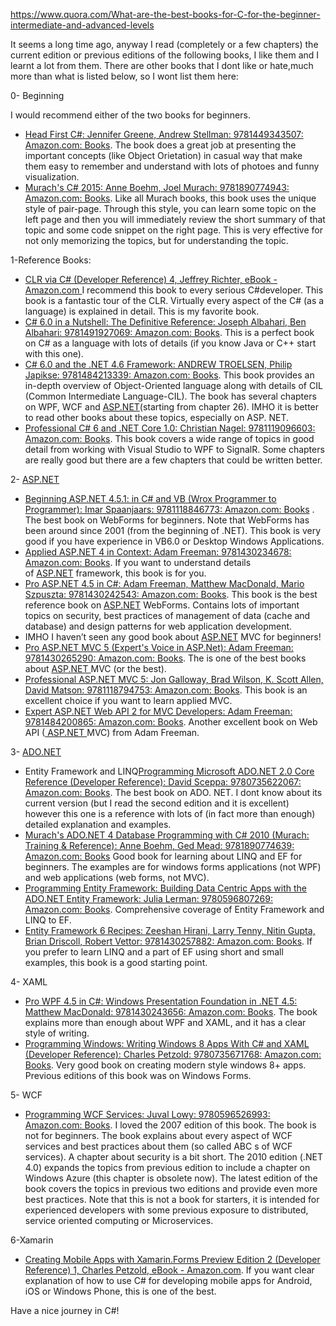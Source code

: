 https://www.quora.com/What-are-the-best-books-for-C-for-the-beginner-intermediate-and-advanced-levels



It seems a long time ago, anyway I read (completely or a few chapters) the current edition or previous editions of the following books, I like them and I learnt a lot from them. There are other books that I dont like or hate,much more than what is listed below, so I wont list them here:

0- Beginning

I would recommend either of the two books for beginners.

- [Head First C#: Jennifer Greene, Andrew Stellman: 9781449343507: Amazon.com: Books](https://www.amazon.com/Head-First-C-Jennifer-Greene/dp/1449343503/ref=sr_1_10?ie=UTF8&qid=1473580988&sr=8-10&keywords=c%23). The book does a great job at presenting the important concepts (like Object Orietation) in casual way that make them easy to remember and understand with lots of photoes and funny visualization.
- [Murach's C# 2015: Anne Boehm, Joel Murach: 9781890774943: Amazon.com: Books](https://www.amazon.com/Murachs-C-2015-Anne-Boehm/dp/1890774944/ref=sr_1_9?ie=UTF8&qid=1473580988&sr=8-9&keywords=c%23). Like all Murach books, this book uses the unique style of pair-page. Through this style, you can learn some topic on the left page and then you will immediately review the short summary of that topic and some code snippet on the right page. This is very effective for not only memorizing the topics, but for understanding the topic.

1-Reference Books:

- [CLR via C# (Developer Reference) 4, Jeffrey Richter, eBook - Amazon.com ](https://www.amazon.com/CLR-via-4th-Developer-Reference/dp/B00JDMQJKQ/ref=sr_1_26?s=books&ie=UTF8&qid=1473581078&sr=1-26&keywords=c%23)I recommend this book to every serious C#developer. This book is a fantastic tour of the CLR. Virtually every aspect of the C# (as a language) is explained in detail. This is my favorite book.
- [C# 6.0 in a Nutshell: The Definitive Reference: Joseph Albahari, Ben Albahari: 9781491927069: Amazon.com: Books](http://www.amazon.com/C-6-0-Nutshell-Definitive-Reference/dp/1491927062/ref=sr_1_4?ie=UTF8&qid=1463825630&sr=8-4&keywords=C%23). This is a perfect book on C# as a language with lots of details (if you know Java or C++ start with this one).
- [C# 6.0 and the .NET 4.6 Framework: ANDREW TROELSEN, Philip Japikse: 9781484213339: Amazon.com: Books](http://www.amazon.com/C-6-0-NET-4-6-Framework/dp/1484213335/ref=sr_1_1?ie=UTF8&qid=1463825630&sr=8-1&keywords=C%23). This book provides an in-depth overview of Object-Oriented language along with details of CIL (Common Intermediate Language-CIL). The book has several chapters on WPF, WCF and [ASP.NET](http://asp.net/)(starting from chapter 26). IMHO it is better to read other books about these topics, especially on ASP. NET.
- [Professional C# 6 and .NET Core 1.0: Christian Nagel: 9781119096603: Amazon.com: Books](http://www.amazon.com/Professional-NET-Core-Christian-Nagel/dp/111909660X/ref=sr_1_7?ie=UTF8&qid=1463825630&sr=8-7&keywords=C%23). This book covers a wide range of topics in good detail from working with Visual Studio to WPF to SignalR. Some chapters are really good but there are a few chapters that could be written better.

2- [ASP.NET](http://asp.net/)

- [Beginning ASP.NET 4.5.1: in C# and VB (Wrox Programmer to Programmer): Imar Spaanjaars: 9781118846773: Amazon.com: Books](http://www.amazon.com/Beginning-ASP-NET-4-5-1-Wrox-Programmer/dp/111884677X/ref=sr_1_2?s=books&ie=UTF8&qid=1463826562&sr=1-2&keywords=asp.net) . The best book on WebForms for beginners. Note that WebForms has been around since 2001 (from the beginning of .NET). This book is very good if you have experience in VB6.0 or Desktop Windows Applications.
- [Applied ASP.NET 4 in Context: Adam Freeman: 9781430234678: Amazon.com: Books](http://www.amazon.com/Applied-ASP-NET-Context-Adam-Freeman/dp/1430234679/ref=sr_1_16?s=books&ie=UTF8&qid=1463826932&sr=1-16&keywords=adam+freeman). If you want to understand details of [ASP.NET](http://asp.net/) framework, this book is for you.
- [Pro ASP.NET 4.5 in C#: Adam Freeman, Matthew MacDonald, Mario Szpuszta: 9781430242543: Amazon.com: Books](http://www.amazon.com/Pro-ASP-NET-4-5-Adam-Freeman/dp/143024254X/ref=sr_1_10?s=books&ie=UTF8&qid=1463826763&sr=1-10&keywords=adam+freeman). This book is the best reference book on [ASP.NET](http://asp.net/) WebForms. Contains lots of important topics on security, best practices of management of data (cache and database) and design patterns for web application development.
- IMHO I haven’t seen any good book about [ASP.NET](http://asp.net/) MVC for beginners!
- [Pro ASP.NET MVC 5 (Expert's Voice in ASP.Net): Adam Freeman: 9781430265290: Amazon.com: Books](http://www.amazon.com/Pro-ASP-NET-Experts-Voice-ASP-Net/dp/1430265299/ref=sr_1_8?s=books&ie=UTF8&qid=1463826562&sr=1-8&keywords=asp.net). The is one of the best books about [ASP.NET ](http://asp.net/)MVC (or the best).
- [Professional ASP.NET MVC 5: Jon Galloway, Brad Wilson, K. Scott Allen, David Matson: 9781118794753: Amazon.com: Books](http://www.amazon.com/Professional-ASP-NET-MVC-Jon-Galloway/dp/1118794753/ref=pd_sim_14_7?ie=UTF8&dpID=51oG1j5vXDL&dpSrc=sims&preST=_AC_UL160_SR127%2C160_&refRID=1PFJ86T6T49E3KRWX2RP). This book is an excellent choice if you want to learn applied MVC.
- [Expert ASP.NET Web API 2 for MVC Developers: Adam Freeman: 9781484200865: Amazon.com: Books](http://www.amazon.com/Expert-ASP-NET-Web-API-Developers/dp/1484200861/ref=pd_sim_14_21?ie=UTF8&dpID=51iQbTdybsL&dpSrc=sims&preST=_AC_UL160_SR130%2C160_&refRID=13VDXWSGW5RRX62XFM4M). Another excellent book on Web API ([ ASP.NET ](http://asp.net/)MVC) from Adam Freeman.

3- [ADO.NET](http://ado.net/)

- Entity Framework and LINQ[Programming Microsoft ADO.NET 2.0 Core Reference (Developer Reference): David Sceppa: 9780735622067: Amazon.com: Books](http://www.amazon.com/Programming-Microsoft%C2%AE-ADO-NET-Reference-Developer/dp/073562206X/ref=sr_1_2?s=books&ie=UTF8&qid=1463827486&sr=1-2&keywords=ado.net+2.0). The best book on ADO. NET. I dont know about its current version (but I read the second edition and it is excellent) however this one is a reference with lots of (in fact more than enough) detailed explanation and examples.
- [Murach's ADO.NET 4 Database Programming with C# 2010 (Murach: Training & Reference): Anne Boehm, Ged Mead: 9781890774639: Amazon.com: Books](http://www.amazon.com/Murachs-ADO-NET-Database-Programming-Murach/dp/1890774634/ref=sr_1_4?s=books&ie=UTF8&qid=1463827596&sr=1-4&keywords=ado.net+4) Good book for learning about LINQ and EF for beginners. The examples are for windows forms applications (not WPF) and web applications (web forms, not MVC).
- [Programming Entity Framework: Building Data Centric Apps with the ADO.NET Entity Framework: Julia Lerman: 9780596807269: Amazon.com: Books](http://www.amazon.com/Programming-Entity-Framework-Building-Centric/dp/0596807260/ref=sr_1_1?s=books&ie=UTF8&qid=1463827887&sr=1-1&keywords=entity+framework). Comprehensive coverage of Entity Framework and LINQ to EF.
- [Entity Framework 6 Recipes: Zeeshan Hirani, Larry Tenny, Nitin Gupta, Brian Driscoll, Robert Vettor: 9781430257882: Amazon.com: Books](http://www.amazon.com/Entity-Framework-Recipes-Zeeshan-Hirani/dp/1430257881/ref=sr_1_3?s=books&ie=UTF8&qid=1463827887&sr=1-3&keywords=entity+framework). If you prefer to learn LINQ and a part of EF using short and small examples, this book is a good starting point.

4- XAML

- [Pro WPF 4.5 in C#: Windows Presentation Foundation in .NET 4.5: Matthew MacDonald: 9781430243656: Amazon.com: Books](http://www.amazon.com/Pro-WPF-4-5-Presentation-Foundation/dp/1430243651/ref=sr_1_28?s=books&ie=UTF8&qid=1463828365&sr=1-28&keywords=XAML). The book explains more than enough about WPF and XAML, and it has a clear style of writing.
- [Programming Windows: Writing Windows 8 Apps With C# and XAML (Developer Reference): Charles Petzold: 9780735671768: Amazon.com: Books](http://www.amazon.com/Programming-Windows-Writing-Developer-Reference/dp/0735671761/ref=sr_1_5?s=books&ie=UTF8&qid=1463827739&sr=1-5&keywords=windows+programming). Very good book on creating modern style windows 8+ apps. Previous editions of this book was on Windows Forms.

5- WCF

- [Programming WCF Services: Juval Lowy: 9780596526993: Amazon.com: Books](http://www.amazon.com/Programming-WCF-Services-Juval-Lowy/dp/0596526997/ref=sr_1_6?s=books&ie=UTF8&qid=1463828742&sr=1-6&keywords=WCF). I loved the 2007 edition of this book. The book is not for beginners. The book explains about every aspect of WCF services and best practices about them (so called ABC s of WCF services). A chapter about security is a bit short. The 2010 edition (.NET 4.0) expands the topics from previous edition to include a chapter on Windows Azure (this chapter is obsolete now). The latest edition of the book covers the topics in previous two editions and provide even more best practices. Note that this is not a book for starters, it is intended for experienced developers with some previous exposure to distributed, service oriented computing or Microservices.

6-Xamarin

- [Creating Mobile Apps with Xamarin.Forms Preview Edition 2 (Developer Reference) 1, Charles Petzold, eBook - Amazon.com](https://www.amazon.com/Creating-Xamarin-Forms-Preview-Developer-Reference-ebook/dp/B00VYSSNJW?ie=UTF8&keywords=xamirin&qid=1463829537&ref_=sr_1_sc_1&s=books&sr=1-1-spell). If you want clear explanation of how to use C# for developing mobile apps for Android, iOS or Windows Phone, this is one of the best.

Have a nice journey in C#!